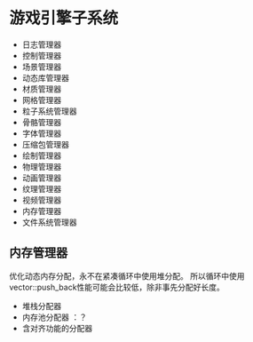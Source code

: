 # 游戏引擎子系统
- 日志管理器
- 控制管理器
- 场景管理器
- 动态库管理器
- 材质管理器
- 网格管理器
- 粒子系统管理器
- 骨骼管理器
- 字体管理器
- 压缩包管理器
- 绘制管理器
- 物理管理器
- 动画管理器
- 纹理管理器
- 视频管理器
- 内存管理器
- 文件系统管理器

## 内存管理器
优化动态内存分配，永不在紧凑循环中使用堆分配。 所以循环中使用vector<xxx>::push_back性能可能会比较低，除非事先分配好长度。
- 堆栈分配器
- 内存池分配器 ：？
- 含对齐功能的分配器


